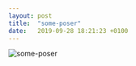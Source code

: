 ```yaml
---
layout: post
title:  "some-poser"
date:   2019-09-28 18:21:23 +0100
---
```


![some-poser]({{site.baseurl}}/assets/some-poser.jpg)
